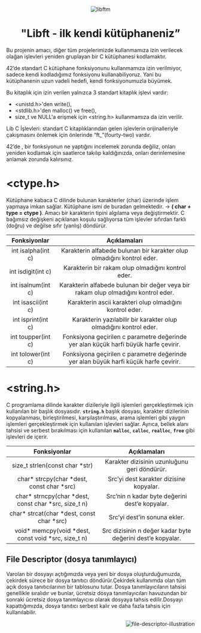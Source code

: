 
<div align="center">

![libftm](https://github.com/beyzabektas/42Cursus/assets/91256847/89645507-12f5-416e-99c7-fce28e9e33b4)
# "Libft - ilk kendi kütüphaneniz”
</div>
Bu projenin amacı, diğer tüm projelerimizde kullanmamıza izin verilecek olağan işlevleri yeniden gruplayan bir C kütüphanesi kodlamaktır.

42’de standart C kütüphane fonksiyonunu kullanmamıza izin verilmiyor, sadece kendi kodladığımız fonksiyonu kullanabiliyoruz. Yani bu kütüphanenin uzun vadeli hedefi, kendi fonksiyonumuzla büyümek.

Bu kitaplık için izin verilen yalnızca 3 standart kitaplık işlevi vardır:

- <unistd.h>'den write(),
- <stdlib.h>'den malloc() ve free(),
- size_t ve NULL'a erişmek için <string.h> kullanmamıza da izin verilir.

Lib C İşlevleri: standart C kitaplıklarından gelen işlevlerin orijinalleriyle çakışmasını önlemek için önlerinde “ft_”(fourty-two) vardır.

42’de , bir fonksiyonun ne yaptığını incelemek zorunda değiliz, onları yeniden kodlamak için saatlerce takılıp kaldığınızda, onları derinlemesine anlamak zorunda kalırsınız.

# **<ctype.h>**

Kütüphane kabaca C dilinde bulunan karakterler (char) üzerinde işlem yapmaya imkan sağlar. Kütüphane ismi de buradan gelmektedir. -> **( char + type = ctype )**.
Amacı bir karakterin tipini algılama veya değiştirmektir. C bağımsız değişkeni açıklanan koşulu sağlıyorsa tüm işlevler sıfırdan farklı (doğru) ve değilse sıfır (yanlış) döndürür.

  
| Fonksiyonlar               |                          Açıklamaları                                              |    
| :-------------------------:|:----------------------------------------------------------------------------------:| 
| int isalpha(int c)         |Karakterin alfabede bulunan bir karakter olup olmadığını kontrol eder.              |       
| int isdigit(int c)         |Karakterin bir rakam olup olmadığını kontrol eder.                                  |
| int isalnum(int c)         |Karakterin alfabede bulunan bir değer veya bir rakam olup olmadığını kontrol eder.  |
| int isascii(int c)         |Karakterin ascii karakteri olup olmadığını kontrol eder.                            |
| int isprint(int c)         |Karakterin yazılabilir bir karakter olup olmadığını kontrol eder.                   |
| int toupper(int c)         |Fonksiyona geçirilen c parametre değerinde yer alan küçük harfi büyük harfe çevirir.|
| int tolower(int c)         |Fonksiyona geçirilen c parametre değerinde yer alan büyük harfi küçük harfe çevirir.|


# **<string.h>**

C programlama dilinde karakter dizileriyle ilgili işlemleri gerçekleştirmek için kullanılan bir başlık dosyasıdır.
**`string.h`** başlık dosyası, karakter dizilerinin kopyalanması, birleştirilmesi, karşılaştırılması, arama işlemleri gibi yaygın işlemleri gerçekleştirmek için kullanılan işlevleri sağlar. 
Ayrıca, bellek alanı tahsisi ve serbest bırakılması için kullanılan **`malloc`**, **`calloc`**, **`realloc`**, **`free`** gibi işlevleri de içerir.

| Fonksiyonlar                                        |                          Açıklamaları                                              |    
|:--------------------------------------------------: |:----------------------------------------------------------------------------------:| 
|size_t strlen(const char *str)                       |Karakter dizisinin uzunluğunu geri döndürür.                                        |
|char* strcpy(char *dest, const char *src)            |Src’yi dest karakter dizisine kopyalar.                                             |
|char* strncpy(char *dest, const char *src, size_t n) |Src’nin n kadar byte değerini dest’e kopyalar.                                      |
|char* strcat(char *dest, const char *src)            |Src’yi dest’in sonuna ekler.                                                        |
|void* memcpy(void *dest, const void *src, size_t n)  |Src dizisinin n değer kadar byte değerini dest’e kopyalar.                          |


## File Descriptor (dosya tanımlayıcı)   
<div align="left">Varolan bir dosyayı açtığımızda veya yeni bir dosya oluşturduğumuzda, çekirdek sürece bir dosya tanıtıcı döndürür.Çekirdek kullanımda olan tüm açık dosya tanıtıcılarının bir tablosunu tutar. Dosya tanımlayıcıların tahsisi genellikle sıralıdır ve bunlar, ücretsiz dosya tanımlayıcıları havuzundan bir sonraki ücretsiz dosya tanımlayıcısı olarak dosyaya tahsis edilir.Dosyayı kapattığımızda, dosya tanıtıcı serbest kalır ve daha fazla tahsis için kullanılabilir.<div align="right">
  
![file-descriptor-illustration](https://github.com/beyzabektas/42Cursus/assets/91256847/81f7dedc-09a3-46b9-8337-61f4551badd7)

</div>



